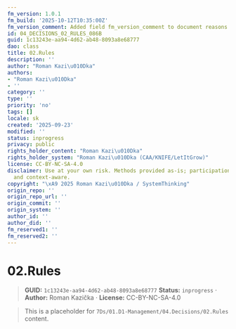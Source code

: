 ```yaml
---
fm_version: 1.0.1
fm_build: '2025-10-12T10:35:00Z'
fm_version_comment: Added field fm_version_comment to document reasons for FM updates
id: 04_DECISIONS_02_RULES_086B
guid: 1c13243e-aa94-4d62-ab48-8093a8e68777
dao: class
title: 02.Rules
description: ''
author: "Roman Kazi\u010Dka"
authors:
- "Roman Kazi\u010Dka"
- ''
category: ''
type: ''
priority: 'no'
tags: []
locale: sk
created: '2025-09-23'
modified: ''
status: inprogress
privacy: public
rights_holder_content: "Roman Kazi\u010Dka"
rights_holder_system: "Roman Kazi\u010Dka (CAA/KNIFE/LetItGrow)"
license: CC-BY-NC-SA-4.0
disclaimer: Use at your own risk. Methods provided as-is; participation is voluntary
  and context-aware.
copyright: "\xA9 2025 Roman Kazi\u010Dka / SystemThinking"
origin_repo: ''
origin_repo_url: ''
origin_commit: ''
origin_system: ''
author_id: ''
author_did: ''
fm_reserved1: ''
fm_reserved2: ''
---
```

# 02.Rules

<!-- fm-visible: start -->
> **GUID:** `1c13243e-aa94-4d62-ab48-8093a8e68777`
> **Status:** `inprogress` · **Author:** Roman Kazička · **License:** CC-BY-NC-SA-4.0
<!-- fm-visible: end -->

> This is a placeholder for `7Ds/01.D1-Management/04.Decisions/02.Rules` content.
